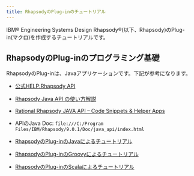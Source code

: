 ```yaml
---
title: RhapsodyのPlug-inのチュートリアル
---
```

IBM&reg; Engineering Systems Design Rhapsody&reg;(以下、Rhapsody)のPlug-in(マクロ)を作成するチュートリアルです。

## RhapsodyのPlug-inのプログラミング基礎
RhapsodyのPlug-inは、Javaアプリケーションです。下記が参考になります。

- [公式HELP:Rhapsody API](https://www.ibm.com/docs/ja/rhapsody/9.0.1?topic=function-rhapsody-api)
- [Rhapsody Java API の使い方解説](https://www.ibm.com/support/pages/rhapsody-java-api-%E3%81%AE%E4%BD%BF%E3%81%84%E6%96%B9%E8%A7%A3%E8%AA%AC-0)
- [Rational Rhapsody JAVA API – Code Snippets & Helper Apps](https://www.ibm.com/support/pages/rational-rhapsody-java-api-%E2%80%93-code-snippets-helper-apps)
- APIのJava Doc: ```file:///C:/Program Files/IBM/Rhapsody/9.0.1/Doc/java_api/index.html```


- [RhapsodyのPlug-inのJavaによるチュートリアル](java/)
- [RhapsodyのPlug-inのGroovyによるチュートリアル](groovy/)
- [RhapsodyのPlug-inのScalaによるチュートリアル](scala/)